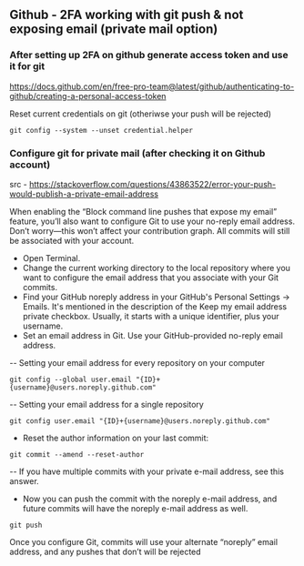## Github - 2FA working with git push & not exposing email (private mail option)

### After setting up 2FA on github generate access token and use it for git
https://docs.github.com/en/free-pro-team@latest/github/authenticating-to-github/creating-a-personal-access-token

Reset current credentials on git (otheriwse your push will be rejected)
```
git config --system --unset credential.helper
```

### Configure git for private mail (after checking it on Github account)
src - https://stackoverflow.com/questions/43863522/error-your-push-would-publish-a-private-email-address

When enabling the “Block command line pushes that expose my email” feature, you’ll also want to configure Git to use your no-reply email address. Don’t worry—this won’t affect your contribution graph. All commits will still be associated with your account.

- Open Terminal.
- Change the current working directory to the local repository where you want to configure the email address that you associate with your Git commits.
- Find your GitHub noreply address in your GitHub's Personal Settings → Emails. It's mentioned in the description of the Keep my email address private checkbox. Usually, it starts with a unique identifier, plus your username.
- Set an email address in Git. Use your GitHub-provided no-reply email address.

-- Setting your email address for every repository on your computer

```
git config --global user.email "{ID}+{username}@users.noreply.github.com"
```
-- Setting your email address for a single repository

```
git config user.email "{ID}+{username}@users.noreply.github.com"
```
- Reset the author information on your last commit:
```
git commit --amend --reset-author
```
-- If you have multiple commits with your private e-mail address, see this answer.

- Now you can push the commit with the noreply e-mail address, and future commits will have the noreply e-mail address as well.
```
git push
```

Once you configure Git, commits will use your alternate “noreply” email address, and any pushes that don’t will be rejected 

